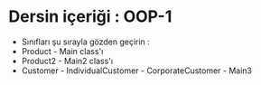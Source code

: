 # Dersin içeriği : OOP-1

* Sınıfları şu sırayla gözden geçirin :
* Product - Main class'ı
* Product2 - Main2 class'ı
* Customer - IndividualCustomer - CorporateCustomer - Main3